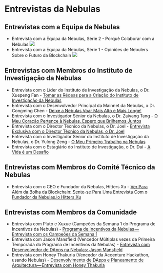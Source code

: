 # Entrevistas da Nebulas
## Entrevistas com a Equipa da Nebulas
- Entrevista com a Equipa da Nebulas, Série 2 - Porquê Colaborar com a Nebulas
[![](https://cdn-images-1.medium.com/max/1200/1*exJ9m-BQqd28sTDhJYRkxQ.png)](https://youtu.be/xYRFGSDVFyA)
- Entrevista com a Equipa da Nebulas, Série 1 - Opiniões de Nebulers Sobre o Futuro da Blockchain
[![](https://blog.nebulas.io/wp-content/uploads/2018/12/hitters-%E6%80%9D%E8%80%83-960x540.jpg)](https://youtu.be/PNycEpiOBkE)

## Entrevistas com Membros do Instituto de Investigação da Nebulas
- Entrevista com o Líder do Instituto de Investigação da Nebulas, o Dr. Xuepeng Fan - [Tomar as Rédeas para a Criação do Instituto de Investigação da Nebulas](https://medium.com/nebulasio/take-the-lead-to-set-up-nebulas-research-institute-658073d64ee3)
- Entrevista com o Desenvolvedor Princípal da Mainnet da Nebulas, o Dr. Congming Chen - [Deixe a Nebulas Voar Mais Alto e Mais Longe!](https://medium.com/nebulasio/nebulas-researcher-dr-congming-chen-let-nebulas-fly-higher-and-farther-ea67c31954)
- Entrevista com o Investigador Sénior da Nebulas, o Dr. Zaiyang Tang - [O Meu Coração Pertence à Nebulas, Espero que Brilhemos Juntos](https://medium.com/nebulasio/my-heart-belongs-to-nebulas-i-hope-we-shine-together-bf4b2d2b5068)
- Entrevista com o Director Técnico da Nebulas, o Dr. Joel - [Entrevista Exclusiva com o Director Técnico da Nebulas, o Dr. Joel](https://medium.com/nebulasio/exclusive-interview-to-nebulas-technical-director-dr-joel-6ce0a21bd1a)
- Entrevista com o Investigador Sénior do Instituto de Investigação da Nebulas, o Dr. Yulong Zeng - [O Meu Primeiro Trabalho na Nebulas](https://medium.com/nebulasio/my-first-offer-at-nebulas-6103a260af72)
- Entrevista com o Estagiário do Instituto de Investigação, o Dr. Dai - [A Vida é um Desafio](https://medium.com/nebulasio/nebulas-an-excellent-platform-to-explore-the-blockchain-world-93ad1c7cccda)

## Entrevistas com Membros do Comité Técnico da Nebulas
- Entrevista com o CEO e Fundador da Nebulas, Hitters Xu - [Ver Para Além da Bolha da Blockchain: Sente-se Para Uma Entrevista Com o Fundador da Nebulas.io Hitters Xu](https://medium.com/nebulasio/seeing-through-the-blockchain-bubble-sitting-down-for-an-interview-with-nebulas-io-8e99ccb3b69f)

## Entrevistas com Membros da Comunidade
- Entrevista com Pluto e Xuxue (Campeões da Semana 1 do Programa de Incentivos da Nebulas) - [Programa de Incentivos da Nebulas — Entrevista com os Campeões da Semana 1](https://medium.com/nebulasio/nebulas-incentive-program-interview-with-the-champion-of-week-1-87497e1c33e0)
- Entrevista com Jason Mansfield (Vencedor Múltiplas vezes da Primeira Temporada do Programa de Incentivos da Nebulas) - [Entrevista com Desenvolvedor de DApps na Nebulas: Jason Mansfield](https://www.youtube.com/watch?v=hymsp-TsIcA)
- Entrevista com Honey Thakuria (Vencedor da Accenture Hackathon, usando Nebulas) - [Desenvolvimento de DApps e Planeamento de Arquitectura — Entrevista com Honey Thakuria](https://medium.com/nebulasio/dapp-development-and-architecture-design-interview-with-honey-thakuria-abf0fab0c19f)
